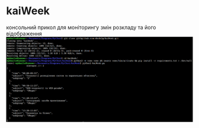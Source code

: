 # kaiWeek
консольний прикол для моніторингу змін розкладу та його відображення
![Alt text](./Screenshot_20250218_210921.png)
